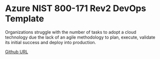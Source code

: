 # Azure NIST 800-171 Rev2 DevOps Template

Organizations struggle with the number of tasks to adopt a cloud technology due the lack of an agile methodology to plan, execute,  validate its initial success and deploy into production.

[Github URL](https://raw.githubusercontent.com/microsoft/azuredevopsgenerator/master/nist800171Rev2/NIST800171Rev2.zip)
